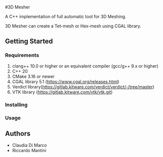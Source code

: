 #3D Mesher 

A C++ implementation of full automatic tool for 3D Meshing.

3D Mesher can create a Tet-mesh or Hex-mesh using CGAL library.

## Getting Started

### Requirements

1. clang++ 10.0 or higher or an equivalent compiler (gcc/g++ 9.x or higher)
2. C++ 20
3. CMake 3.16 or newer
4. CGAL library 5.1 (https://www.cgal.org/releases.html)
5. Verdict library(https://gitlab.kitware.com/verdict/verdict/-/tree/master)
6. VTK library (https://gitlab.kitware.com/vtk/vtk.git)


### Installing
 
### Usage

## Authors

 * Claudia Di Marco
 * Riccardo Mantini

